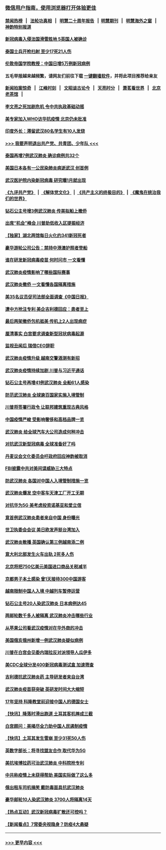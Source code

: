 ### [微信用户指南，使用浏览器打开体验更佳](https://github.com/gfw-breaker/banned-news1/blob/master/indexes/wechat-guide.md?t=0)
#### [禁闻热榜](热点新闻.md?t=0)  &nbsp;&nbsp;|&nbsp;&nbsp; [法轮功真相](https://github.com/gfw-breaker/truth/blob/master/README.md?t=0) &nbsp;&nbsp;|&nbsp;&nbsp; [明慧二十周年报告](https://github.com/gfw-breaker/mh-reports/blob/master/README.md?t=0) &nbsp;&nbsp;|&nbsp;&nbsp;[明慧期刊](https://github.com/gfw-breaker/mh-qikan) &nbsp;&nbsp;|&nbsp;&nbsp; [明慧海外之窗](https://github.com/gfw-breaker/mh-news/blob/master/README.md?t=0) &nbsp;&nbsp;|&nbsp;&nbsp; [神韵特别报道](https://github.com/gfw-breaker/mh-news/blob/master/shenyun.md?t=0)
#### [新冠病毒入侵法国滑雪胜地 5英国人被确诊](../pages/nsc418/n11854307.md?t=02090255) 
#### [泰国士兵开枪扫射 至少17死21人伤](../pages/nsc418/n11854276.md?t=02090255) 
#### [伦敦帝国学院教授：中国日增5万例新冠病例](../pages/nsc418/n11854174.md?t=02090255) 
#### 五毛举报越来越频繁，请网友们前往下载 [一键翻墙软件](https://github.com/gfw-breaker/ssr-accounts)，并将此项目推荐给亲友
#### [新闻拍案惊奇](https://github.com/gfw-breaker/banned-news1/blob/master/pages/link4.md) &nbsp;&nbsp;|&nbsp;&nbsp; [江峰时刻](https://github.com/gfw-breaker/banned-news1/blob/master/pages/link4.md) &nbsp;&nbsp;|&nbsp;&nbsp; [文昭谈古论今](https://github.com/gfw-breaker/banned-news1/blob/master/pages/link4.md) &nbsp;&nbsp;|&nbsp;&nbsp; [天亮时分](https://github.com/gfw-breaker/banned-news1/blob/master/pages/link4.md) &nbsp;&nbsp;|&nbsp;&nbsp; [萧茗看世界](https://github.com/gfw-breaker/banned-news1/blob/master/pages/link4.md) &nbsp;&nbsp;|&nbsp;&nbsp; [北京老茶馆](https://github.com/gfw-breaker/banned-news1/blob/master/pages/link4.md) &nbsp;&nbsp;|&nbsp;&nbsp; 
#### [李文亮之死加剧危机 令中共执政基础动摇](../pages/nsc418/n11854003.md?t=02090255) 
#### [美专家加入WHO访华抗疫情 北京仍未批准](../pages/nsc418/n11854043.md?t=02090255) 
#### [印度外长：滞留武汉80名学生有10人发烧](../pages/nsc418/n11853821.md?t=02090255) 
#### [>>> 我要声明退出共产党、共青团、少年队 <<<](https://github.com/begood0513/goodnews/blob/master/quit/letter.md) 
#### [泰国再增7例武汉肺炎 确诊病例共32个](../pages/nsc418/n11853808.md?t=02090255) 
#### [美国日本各有一公民染肺炎病逝武汉 创首例](../pages/nsc418/n11853509.md?t=02090255) 
#### [武汉医护院内染新冠病毒 研究曝1月就出现](../pages/nsc418/n11852928.md?t=02090255) 
#### [《九评共产党》](https://github.com/begood0513/9ping.md/blob/master/README.md) &nbsp;|&nbsp; [《解体党文化》](../../../../jtdwh.md/blob/master/README.md)  &nbsp;|&nbsp; [《共产主义的终极目的》](../../../../gczydzjmd.md/blob/master/README.md) &nbsp;|&nbsp; [《魔鬼在统治我们的世界》](../../../../mgztzwmdsj.md/blob/master/README.md) 
#### [钻石公主号增3例武汉肺炎 传美拟船上撤侨](../pages/nsc418/n11853240.md?t=02090255) 
#### [出席“机会”峰会 川普助低收入区提振经济](../pages/nsc418/n11853232.md?t=02090255) 
#### [【独家】湖北两馆每日火化约341新冠死者](../pages/nsc418/n11845444.md?t=02090255) 
#### [豪华游轮公司公告：禁持中港澳护照者登船](../pages/nsc418/n11852761.md?t=02090255) 
#### [谁在研发新冠病毒疫苗 何时问市 一文看懂](../pages/nsc418/n11852840.md?t=02090255) 
#### [武汉肺炎疫情影响了哪些国际赛事](../pages/nsc418/n11852441.md?t=02090255) 
#### [武汉肺炎撤侨 一文看懂各国隔离措施](../pages/nsc418/n11844216.md?t=02090255) 
#### [美35名议员促司法部全面调查《中国日报》](../pages/nsc418/n11852435.md?t=02090255) 
#### [遭中方抢注专利 美企吉利德回应：患者至上](../pages/nsc418/n11852037.md?t=02090255) 
#### [最后两架撤侨包机抵美 传机上2人出现病症](../pages/nsc418/n11852173.md?t=02090255) 
#### [厘清事实 白宫要求调查新型冠状病毒起源](../pages/nsc418/n11852106.md?t=02090255) 
#### [监视丑闻后 瑞信CEO辞职](../pages/nsc418/n11852127.md?t=02090255) 
#### [武汉肺炎疫情升级 越南交警酒测有新招](../pages/nsc418/n11851632.md?t=02090255) 
#### [武汉肺炎疫情持续加剧 川普与习近平通话](../pages/nsc418/n11851613.md?t=02090255) 
#### [钻石公主号再增41例武汉肺炎 全船61人感染](../pages/nsc418/n11850401.md?t=02090255) 
#### [防范武汉肺炎 全球逾百国家实施入境管制](../pages/nsc418/n11850557.md?t=02090255) 
#### [川普将签署行政令 让联邦建筑重现古典风格](../pages/nsc418/n11850654.md?t=02090255) 
#### [中国疫情严峻 受影响奢侈和高档品牌一览](../pages/nsc418/n11850319.md?t=02090255) 
#### [武汉肺炎 给全球汽车大公司造成何种冲击](../pages/nsc418/n11850056.md?t=02090255) 
#### [对抗武汉新型冠病毒 全球准备好了吗](../pages/nsc418/n11850142.md?t=02090255) 
#### [丹麦议会文化委员会吁政府回应神韵被取消](../pages/nsc418/n11849312.md?t=02090255) 
#### [FBI披露中共对美间谍威胁三大特点](../pages/nsc418/n11849700.md?t=02090255) 
#### [防武汉肺炎 各国对中国人入境管制措施一览](../pages/nsc418/n11838726.md?t=02090255) 
#### [武汉肺炎爆发 空中客车天津工厂开工无期](../pages/nsc418/n11849634.md?t=02090255) 
#### [对抗华为5G 美考虑投资诺基亚和爱立信](../pages/nsc418/n11849510.md?t=02090255) 
#### [意首例武汉肺炎患者来自中国 身份曝光](../pages/nsc418/n11849454.md?t=02090255) 
#### [世卫执委会会议 美日欧发声挺台湾加入](../pages/nsc418/n11849433.md?t=02090255) 
#### [武汉肺炎散播 英国确认第三例越南添二例](../pages/nsc418/n11849439.md?t=02090255) 
#### [意大利北部发生火车出轨 2死多人伤](../pages/nsc418/n11848999.md?t=02090255) 
#### [北京将把750亿美元美国进口商品关税减半](../pages/nsc418/n11848896.md?t=02090255) 
#### [京都男子本土感染 曾1天接待300中国游客](../pages/nsc418/n11848641.md?t=02090255) 
#### [越南限制中国人入境 中越列车暂停运营](../pages/nsc418/n11847844.md?t=02090255) 
#### [钻石公主号20人染武汉肺炎 日本病例达45](../pages/nsc418/n11847823.md?t=02090255) 
#### [两邮轮数千多人被隔离 武汉肺炎冲击哪些行业](../pages/nsc418/n11847456.md?t=02090255) 
#### [从苹果公司看武汉疫情对在华外商的冲击](../pages/nsc418/n11847586.md?t=02090255) 
#### [美国俄亥俄州新增一例武汉肺炎疑似病例](../pages/nsc418/n11847714.md?t=02090255) 
#### [川普在白宫会见委内瑞拉反对派领导人瓜伊多](../pages/nsc418/n11847391.md?t=02090255) 
#### [美CDC全球分发400新冠病毒测试盒 加速筛查](../pages/nsc418/n11847260.md?t=02090255) 
#### [吉利德抗武汉肺炎药 主导研发者来自台湾](../pages/nsc418/n11847064.md?t=02090255) 
#### [武汉肺炎疫苗获突破 英研发时间大大缩短](../pages/nsc418/n11846915.md?t=02090255) 
#### [17年坚持 科隆教堂前迎接中国人的德国女士](../pages/nsc418/n11846781.md?t=02090255) 
#### [【快讯】降落时滑出跑道 土耳其客机摔成三截](../pages/nsc418/n11847021.md?t=02090255) 
#### [白宫顾问：美竭尽全力助中国人民遏制疫情](../pages/nsc418/n11846756.md?t=02090255) 
#### [【快讯】土耳其发生雪崩 至少31死50人伤](../pages/nsc418/n11846680.md?t=02090255) 
#### [英数字部长：将寻找盟友合作 取代华为5G](../pages/nsc418/n11846485.md?t=02090255) 
#### [美抗埃博拉药可治武汉肺炎 中科院抢专利](../pages/nsc418/n11846409.md?t=02090255) 
#### [中共称疫情上未获得帮助 美国实际做了这么多](../pages/nsc418/n11846008.md?t=02090255) 
#### [俄出租车司机搞笑 戴防毒面具抗武汉肺炎](../pages/nsc418/n11845703.md?t=02090255) 
#### [豪华邮轮10人染武汉肺炎 3700人将隔离14天](../pages/nsc418/n11845543.md?t=02090255) 
#### [【热点互动】武汉新冠病毒扩散还可控吗？](../pages/nsc418/n11844750.md?t=02090255) 
#### [【新闻看点】7常委央视隐身？防疫4大悬疑](../pages/nsc418/n11844611.md?t=02090255) 

----
#### [ >>> 更早内容 <<< ](../indexes/nsc418-earlier.md)
